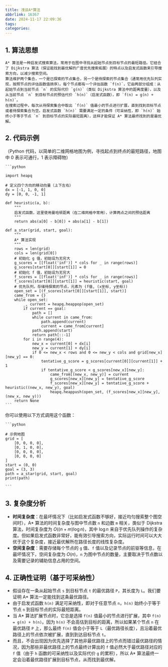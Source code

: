 ```yaml
---
title: 浅谈A*算法
abbrlink: 16367
date: 2024-11-17 22:09:36
tags:
categories:
---
```


<!-- # A* 算法 -->

## 1. 算法思想

    A* 算法是一种启发式搜索算法，常用于在图中寻找从起始节点到目标节点的最短路径。它结合了 Dijkstra 算法（保证能找到最优解的广度优先搜索拓展）的特点以及启发式函数来引导搜索方向，以减少搜索空间。
    算法维护两个集合，一个是已探索的节点集合，另一个是待探索的节点集合（通常用优先队列实现，按照节点的评估函数值排序）。每个节点都有一个评估函数 `f(n)`，它由两部分组成：从起始节点到当前节点 `n` 的实际代价 `g(n)`（类似 Dijkstra 算法中的距离度量），以及从当前节点 `n` 到目标节点的预估代价 `h(n)`（启发式函数），即 `f(n) = g(n) + h(n)`。
    在搜索过程中，每次从待探索集合中取出 `f(n)` 值最小的节点进行扩展，直到找到目标节点或者待探索集合为空。启发式函数 `h(n)` 需要满足一定的条件（可采纳性，即 `h(n)` 始终小于等于节点 `n` 到目标节点的实际最短距离），这样才能保证 A* 算法最终找到的是最优解。

## 2. 代码示例

（Python 代码，以简单的二维网格地图为例，寻找起点到终点的最短路径，地图中 0 表示可通行，1 表示障碍物）

    ```python

    import heapq

    # 定义四个方向的移动向量（上下左右）
    dx = [-1, 1, 0, 0]
    dy = [0, 0, -1, 1]

    def heuristic(a, b):
        """
        启发式函数，这里使用曼哈顿距离（在二维网格中常用），计算两点之间的预估距离
        """
        return abs(a[0] - b[0]) + abs(a[1] - b[1])

    def a_star(grid, start, goal):
        """
        A* 算法实现
        """
        rows = len(grid)
        cols = len(grid[0])
        # 初始化 g 值，初始设为无穷大
        g_scores = [[float('inf')] * cols for _ in range(rows)]
        g_scores[start[0]][start[1]] = 0
        # 初始化 f 值，初始设为无穷大
        f_scores = [[float('inf')] * cols for _ in range(rows)]
        f_scores[start[0]][start[1]] = heuristic(start, goal)
        # 优先队列，存储待探索的节点，元素为 (f值, (x坐标, y坐标))
        open_set = [(f_scores[start[0]][start[1]], start)]
        came_from = {}
        while open_set:
            _, current = heapq.heappop(open_set)
            if current == goal:
                path = []
                while current in came_from:
                    path.append(current)
                    current = came_from[current]
                path.append(start)
                return path[::-1]
            for i in range(4):
                new_x = current[0] + dx[i]
                new_y = current[1] + dy[i]
                if 0 <= new_x < rows and 0 <= new_y < cols and grid[new_x][new_y] == 0:
                    tentative_g_score = g_scores[current[0]][current[1]] + 1
                    if tentative_g_score < g_scores[new_x][new_y]:
                        came_from[(new_x, new_y)] = current
                        g_scores[new_x][new_y] = tentative_g_score
                        f_scores[new_x][new_y] = tentative_g_score + heuristic((new_x, new_y), goal)
                        heapq.heappush(open_set, (f_scores[new_x][new_y], (new_x, new_y)))
        return None
    ```

你可以使用以下方式调用这个函数：

    ```python

    # 示例地图
    grid = [
        [0, 0, 0, 0],
        [0, 1, 0, 0],
        [0, 0, 0, 0],
        [0, 0, 0, 0]
    ]
    start = (0, 0)
    goal = (3, 3)
    path = a_star(grid, start, goal)
    print(path)

    ```

## 3. 复杂度分析

- **时间复杂度**：在最坏情况下（比如启发式函数不够好，接近均匀搜索整个图空间时），A* 算法的时间复杂度与图中节点数 `n` 和边数 `m` 相关，类似于 Dijkstra 算法，时间复杂度为 $O((n + m) \log n)$，其中 $\log n$ 来自于优先队列操作的复杂度。但如果启发式函数非常好，能有效引导搜索方向，实际运行时间可以大大优于这个复杂度，接近最优解所在路径长度的线性复杂度。
- **空间复杂度**：需要存储每个节点的 `g` 值、`f` 值以及记录节点的前驱等信息，在最坏情况下，空间复杂度为 $O(n)$，`n` 为图中节点的数量，主要取决于节点数以及需要记录的辅助信息占用的空间。

## 4. 正确性证明（基于可采纳性）

- 假设存在一条从起始节点 `s` 到目标节点 `t` 的最优路径 `P`，其长度为 `L`。我们要证明 A* 算法一定能找到这条最优路径。
- 由于启发式函数 `h(n)` 满足可采纳性，即对于任意节点 `n`，`h(n)` 始终小于等于节点 `n` 到目标节点的实际最短距离。
- 当 A* 算法扩展节点时，它总是选择 `f(n)` 值最小的节点进行扩展，其中 `f(n) = g(n) + h(n)`。因为 `h(n)` 不会高估到目标的距离，所以如果某个节点 `n` 在最优路径 `P` 上，那么最终 `f(n)` 值会小于等于 `L`（最优路径长度），且沿着最优路径上的节点依次被扩展，直到到达目标节点 `t`。
- 而且，不会出现因为优先选择了其他非最优路径上的节点而错过最优路径的情况，因为那些非最优路径上的节点最终计算出的 `f` 值必然大于最优路径对应的 `f` 值（由于 `h` 函数的可采纳性以及实际代价 `g` 的累积），所以 A* 算法最终一定会沿着最优路径扩展到目标节点，从而找到最优解。
